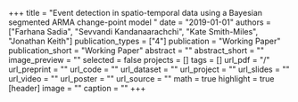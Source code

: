 +++
title = "Event detection in spatio-temporal data using a Bayesian segmented ARMA change-point model "
date = "2019-01-01"
authors = ["Farhana Sadia", "Sevvandi Kandanaarachchi", "Kate Smith-Miles", "Jonathan Keith"]
publication_types = ["4"]
publication = "Working Paper"
publication_short = "Working Paper"
abstract = ""
abstract_short = ""
image_preview = ""
selected = false
projects = []
tags = []
url_pdf = "/"
url_preprint = ""
url_code = ""
url_dataset = ""
url_project = ""
url_slides = ""
url_video = ""
url_poster = ""
url_source = ""
math = true
highlight = true
[header]
image = ""
caption = ""
+++
